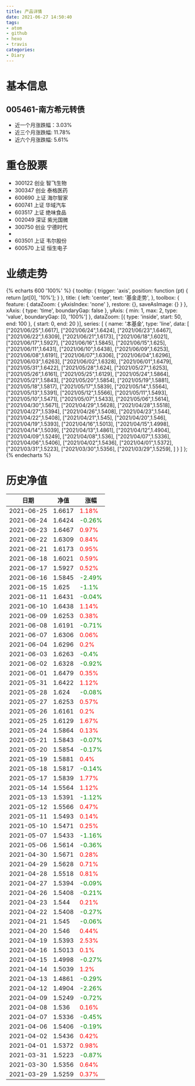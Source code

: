 ```yaml
---
title: 产品详情
date: 2021-06-27 14:50:40
tags:
- atom
- github
- hexo
- travis
categories:
- Diary
---
```


# 基本信息
## 005461-南方希元转债
- 近一个月涨跌幅：3.03%
- 近三个月涨跌幅: 11.78%
- 近六个月涨跌幅: 5.61%

# 重仓股票
- 300122 创业 智飞生物
- 300347 创业 泰格医药
- 600690 上证 海尔智家
- 600741 上证 华域汽车
- 603517 上证 绝味食品
- 002049 深证 紫光国微
- 300750 创业 宁德时代
- 
- 603501 上证 韦尔股份
- 600570 上证 恒生电子
# 业绩走势

{% echarts 600 '100%' %}
{
  tooltip: {
        trigger: 'axis',
        position: function (pt) {
            return [pt[0], '10%'];
        }
    },
    title: {
        left: 'center',
        text: '基金走势',
    },
    toolbox: {
        feature: {
            dataZoom: {
                yAxisIndex: 'none'
            },
            restore: {},
            saveAsImage: {}
        }
    },
    xAxis: {
        type: 'time',
        boundaryGap: false
    },
    yAxis: {
        min: 1,
        max: 2,
        type: 'value',
        boundaryGap: [0, '100%']
    },
    dataZoom: [{
        type: 'inside',
        start: 50,
        end: 100
    }, {
        start: 0,
        end: 20
    }],
    series: [
        {
            name: '本基金',
            type: 'line',
            data: [
["2021/06/25",1.6617],
["2021/06/24",1.6424],
["2021/06/23",1.6467],
["2021/06/22",1.6309],
["2021/06/21",1.6173],
["2021/06/18",1.6021],
["2021/06/17",1.5927],
["2021/06/16",1.5845],
["2021/06/15",1.625],
["2021/06/11",1.6431],
["2021/06/10",1.6438],
["2021/06/09",1.6253],
["2021/06/08",1.6191],
["2021/06/07",1.6306],
["2021/06/04",1.6296],
["2021/06/03",1.6263],
["2021/06/02",1.6328],
["2021/06/01",1.6479],
["2021/05/31",1.6422],
["2021/05/28",1.624],
["2021/05/27",1.6253],
["2021/05/26",1.6161],
["2021/05/25",1.6129],
["2021/05/24",1.5864],
["2021/05/21",1.5843],
["2021/05/20",1.5854],
["2021/05/19",1.5881],
["2021/05/18",1.5817],
["2021/05/17",1.5839],
["2021/05/14",1.5564],
["2021/05/13",1.5391],
["2021/05/12",1.5566],
["2021/05/11",1.5493],
["2021/05/10",1.5471],
["2021/05/07",1.5433],
["2021/05/06",1.5614],
["2021/04/30",1.5671],
["2021/04/29",1.5628],
["2021/04/28",1.5518],
["2021/04/27",1.5394],
["2021/04/26",1.5408],
["2021/04/23",1.544],
["2021/04/22",1.5408],
["2021/04/21",1.545],
["2021/04/20",1.546],
["2021/04/19",1.5393],
["2021/04/16",1.5013],
["2021/04/15",1.4998],
["2021/04/14",1.5039],
["2021/04/13",1.4861],
["2021/04/12",1.4904],
["2021/04/09",1.5249],
["2021/04/08",1.536],
["2021/04/07",1.5336],
["2021/04/06",1.5406],
["2021/04/02",1.5436],
["2021/04/01",1.5372],
["2021/03/31",1.5223],
["2021/03/30",1.5356],
["2021/03/29",1.5259],
]
        }
    ]
};
{% endecharts %}

# 历史净值

| 日期 | 净值 | 涨幅 |
| --- | --- | --- |
|2021-06-25|1.6617|<font color=red>1.18%</font>|
|2021-06-24|1.6424|<font color=green>-0.26%</font>|
|2021-06-23|1.6467|<font color=red>0.97%</font>|
|2021-06-22|1.6309|<font color=red>0.84%</font>|
|2021-06-21|1.6173|<font color=red>0.95%</font>|
|2021-06-18|1.6021|<font color=red>0.59%</font>|
|2021-06-17|1.5927|<font color=red>0.52%</font>|
|2021-06-16|1.5845|<font color=green>-2.49%</font>|
|2021-06-15|1.625|<font color=green>-1.1%</font>|
|2021-06-11|1.6431|<font color=green>-0.04%</font>|
|2021-06-10|1.6438|<font color=red>1.14%</font>|
|2021-06-09|1.6253|<font color=red>0.38%</font>|
|2021-06-08|1.6191|<font color=green>-0.71%</font>|
|2021-06-07|1.6306|<font color=red>0.06%</font>|
|2021-06-04|1.6296|<font color=red>0.2%</font>|
|2021-06-03|1.6263|<font color=green>-0.4%</font>|
|2021-06-02|1.6328|<font color=green>-0.92%</font>|
|2021-06-01|1.6479|<font color=red>0.35%</font>|
|2021-05-31|1.6422|<font color=red>1.12%</font>|
|2021-05-28|1.624|<font color=green>-0.08%</font>|
|2021-05-27|1.6253|<font color=red>0.57%</font>|
|2021-05-26|1.6161|<font color=red>0.2%</font>|
|2021-05-25|1.6129|<font color=red>1.67%</font>|
|2021-05-24|1.5864|<font color=red>0.13%</font>|
|2021-05-21|1.5843|<font color=green>-0.07%</font>|
|2021-05-20|1.5854|<font color=green>-0.17%</font>|
|2021-05-19|1.5881|<font color=red>0.4%</font>|
|2021-05-18|1.5817|<font color=green>-0.14%</font>|
|2021-05-17|1.5839|<font color=red>1.77%</font>|
|2021-05-14|1.5564|<font color=red>1.12%</font>|
|2021-05-13|1.5391|<font color=green>-1.12%</font>|
|2021-05-12|1.5566|<font color=red>0.47%</font>|
|2021-05-11|1.5493|<font color=red>0.14%</font>|
|2021-05-10|1.5471|<font color=red>0.25%</font>|
|2021-05-07|1.5433|<font color=green>-1.16%</font>|
|2021-05-06|1.5614|<font color=green>-0.36%</font>|
|2021-04-30|1.5671|<font color=red>0.28%</font>|
|2021-04-29|1.5628|<font color=red>0.71%</font>|
|2021-04-28|1.5518|<font color=red>0.81%</font>|
|2021-04-27|1.5394|<font color=green>-0.09%</font>|
|2021-04-26|1.5408|<font color=green>-0.21%</font>|
|2021-04-23|1.544|<font color=red>0.21%</font>|
|2021-04-22|1.5408|<font color=green>-0.27%</font>|
|2021-04-21|1.545|<font color=green>-0.06%</font>|
|2021-04-20|1.546|<font color=red>0.44%</font>|
|2021-04-19|1.5393|<font color=red>2.53%</font>|
|2021-04-16|1.5013|<font color=red>0.1%</font>|
|2021-04-15|1.4998|<font color=green>-0.27%</font>|
|2021-04-14|1.5039|<font color=red>1.2%</font>|
|2021-04-13|1.4861|<font color=green>-0.29%</font>|
|2021-04-12|1.4904|<font color=green>-2.26%</font>|
|2021-04-09|1.5249|<font color=green>-0.72%</font>|
|2021-04-08|1.536|<font color=red>0.16%</font>|
|2021-04-07|1.5336|<font color=green>-0.45%</font>|
|2021-04-06|1.5406|<font color=green>-0.19%</font>|
|2021-04-02|1.5436|<font color=red>0.42%</font>|
|2021-04-01|1.5372|<font color=red>0.98%</font>|
|2021-03-31|1.5223|<font color=green>-0.87%</font>|
|2021-03-30|1.5356|<font color=red>0.64%</font>|
|2021-03-29|1.5259|<font color=red>0.37%</font>|
